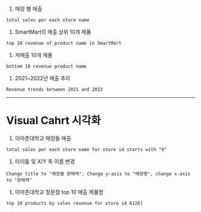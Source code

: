 1. 매장 별 매출

```
total sales per each store name
```



1. SmartMart의 매출 상위 10개 제품

```
top 10 revenue of product name in SmartMart
```



1. 저매출 10개 제품

```
bottom 10 revenue product name
```



1. 2021~2022년 매출 추이

```
Revenue trends between 2021 and 2022
```



------

# Visual Cahrt 시각화



1. 아마존대학교 매장들 매출

```
total sales per each store name for store id starts with "6"
```



1. 타이틀 및 X/Y 축 이름 변경

```
Change title to "매장별 판매액", Change y-axis to "매장명", change x-axis to "판매액"
```



1. 아마존대학교 정문점 top 10 매출 제품명

```
top 10 products by sales revenue for store id 6126]
```



